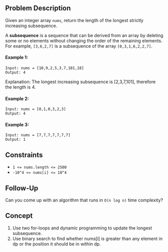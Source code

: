 ## Problem Description

Given an integer array `nums`, return the length of the longest strictly increasing subsequence.

A **subsequence** is a sequence that can be derived from an array by deleting some or no elements without changing the order of the remaining elements. For example, `[3,6,2,7]` is a subsequence of the array `[0,3,1,6,2,2,7]`.

#### Example 1:
```plaintext\n
Input: nums = [10,9,2,5,3,7,101,18]
Output: 4
```
Explanation: The longest increasing subsequence is [2,3,7,101], therefore the length is 4.

#### Example 2:
```plaintext\n
Input: nums = [0,1,0,3,2,3]
Output: 4
```
#### Example 3:
```plaintext\n
Input: nums = [7,7,7,7,7,7,7]
Output: 1
```
## Constraints

- `1 <= nums.length <= 2500`
- `-10^4 <= nums[i] <= 10^4`

## Follow-Up

Can you come up with an algorithm that runs in `O(n log n)` time complexity?

## Concept
1. Use two for-loops and dynamic programming to update the longest subsequence.
2. Use binary search to find whether nums[i] is greater than any element in dp or the position it should be in within dp.
